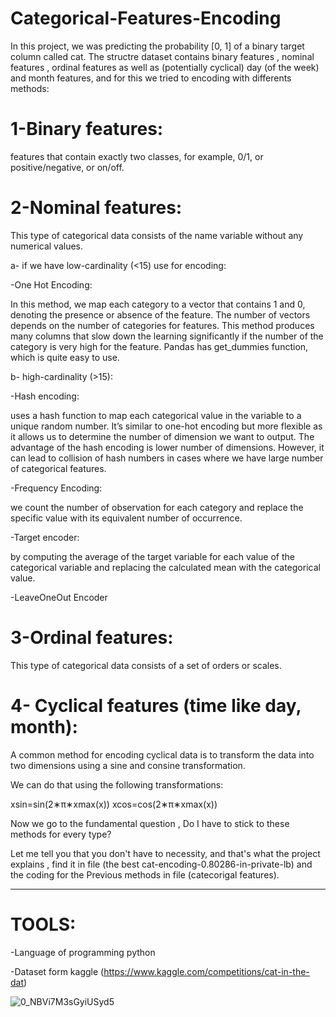 # Categorical-Features-Encoding

   In this project, we was predicting the probability [0, 1] of a binary target column called cat.
   The structre dataset  contains binary features , nominal features , ordinal features  as well as (potentially cyclical) day (of the week) and month features, and     for this  we tried to encoding with differents methods:

# 1-Binary features:

   features that contain exactly two classes, for example, 0/1, or positive/negative, or on/off.

# 2-Nominal features:

   This type of categorical data consists of the name variable without any numerical values.
 
   a- if we have low-cardinality (<15) use for encoding:
   
   -One Hot Encoding:
   
   In this method, we map each category to a vector that contains 1 and 0, denoting the presence or absence of the feature. The number of vectors depends on the number of categories for features. This method produces many columns that slow down the learning significantly if the number of the category is very high for the feature. Pandas has get_dummies function, which is quite easy to use.
   
   
   b- high-cardinality (>15):

   -Hash encoding:
 
   uses a hash function to map each categorical value in the variable to a unique random number. It’s similar to one-hot encoding but more flexible as it allows us to   determine the number of dimension we want to output. The advantage of the hash encoding is lower number of dimensions. However, it can lead to collision of hash numbers in cases where we have large number of categorical features.

   -Frequency Encoding:
    
   we count the number of observation for each category and replace the specific value with its equivalent number of occurrence.

   -Target encoder:

   by computing the average of the target variable for each value of the categorical variable and replacing the calculated mean with the categorical value.

   -LeaveOneOut Encoder

# 3-Ordinal features:

   This type of categorical data consists of a set of orders or scales.



# 4- Cyclical features (time like day, month):

   A common method for encoding cyclical data is to transform the data into two dimensions using a sine and consine transformation.

   We can do that using the following transformations:

   xsin=sin(2∗π∗xmax(x)) 
   xcos=cos(2∗π∗xmax(x))

Now we go to the fundamental question , Do I have to stick to these methods for every type?

   Let me tell you that you don't have to necessity, and that's what the project explains , find it in file (the best cat-encoding-0.80286-in-private-lb) and the   coding for the Previous methods in file (catecorigal features).

-----------------------------------------------------------------------------------------------------------------------------------------------------------------------

# TOOLS:
 
   -Language of programming python
 
   -Dataset form  kaggle (https://www.kaggle.com/competitions/cat-in-the-dat)
   
   ![0_NBVi7M3sGyiUSyd5](https://user-images.githubusercontent.com/68021512/187436655-77603c7a-1a38-4abe-af2f-7562a6f08b93.png)

 
 
 

